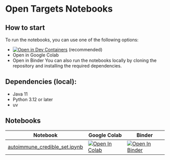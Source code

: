 <!-- Automatically generated README. Use utils/readme.py to modify it. -->

# Open Targets Notebooks

## How to start

To run the notebooks, you can use one of the following options:

- [![Open in Dev Containers](https://img.shields.io/static/v1?label=Dev%20Containers&message=Open&color=blue)](https://vscode.dev/redirect?url=vscode://ms-vscode-remote.remote-containers/cloneInVolume?url=https://github.com/opentargets/notebooks) (recommended)
- Open in Google Colab
- Open in Binder
You can also run the notebooks locally by cloning the repository and installing the required dependencies.

## Dependencies (local):
- Java 11
- Python 3.12 or later
- uv

## Notebooks

| Notebook | Google Colab | Binder |
|---|---|---|
| [autoimmune_credible_set.ipynb](notebooks/autoimmune_credible_set.ipynb) | [![Open In Colab](https://colab.research.google.com/assets/colab-badge.svg)](https://colab.research.google.com/github/opentargets/notebooks/blob/main/notebooks/autoimmune_credible_set.ipynb) | [![Open In Binder](https://mybinder.org/badge_logo.svg)](https://mybinder.org/v2/gh/opentargets/notebooks/main?filepath=notebooks/autoimmune_credible_set.ipynb) |